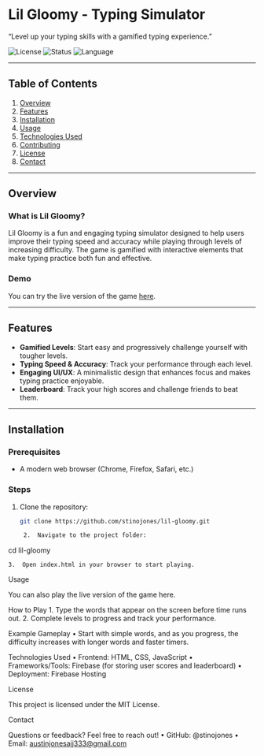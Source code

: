 # **Lil Gloomy - Typing Simulator**  
“Level up your typing skills with a gamified typing experience.”

![License](https://img.shields.io/badge/license-MIT-blue.svg) ![Status](https://img.shields.io/badge/status-Active-green.svg) ![Language](https://img.shields.io/github/languages/top/stinojones/lil-gloomy.svg)

---

## **Table of Contents**  
1. [Overview](#overview)  
2. [Features](#features)  
3. [Installation](#installation)  
4. [Usage](#usage)  
5. [Technologies Used](#technologies-used)  
6. [Contributing](#contributing)  
7. [License](#license)  
8. [Contact](#contact)

---

## **Overview**  

### **What is Lil Gloomy?**  
Lil Gloomy is a fun and engaging typing simulator designed to help users improve their typing speed and accuracy while playing through levels of increasing difficulty. The game is gamified with interactive elements that make typing practice both fun and effective.

### **Demo**  
You can try the live version of the game [here](https://lil-gloomy.web.app/).

---

## **Features**  

- **Gamified Levels**: Start easy and progressively challenge yourself with tougher levels.
- **Typing Speed & Accuracy**: Track your performance through each level.
- **Engaging UI/UX**: A minimalistic design that enhances focus and makes typing practice enjoyable.
- **Leaderboard**: Track your high scores and challenge friends to beat them.

---

## **Installation**  

### **Prerequisites**  
- A modern web browser (Chrome, Firefox, Safari, etc.)

### **Steps**  
1. Clone the repository:  
   ```bash
   git clone https://github.com/stinojones/lil-gloomy.git

	2.	Navigate to the project folder:

cd lil-gloomy


	3.	Open index.html in your browser to start playing.

Usage

You can also play the live version of the game here.

How to Play
	1.	Type the words that appear on the screen before time runs out.
	2.	Complete levels to progress and track your performance.

Example Gameplay
	•	Start with simple words, and as you progress, the difficulty increases with longer words and faster timers.

Technologies Used
	•	Frontend: HTML, CSS, JavaScript
	•	Frameworks/Tools: Firebase (for storing user scores and leaderboard)
	•	Deployment: Firebase Hosting

License

This project is licensed under the MIT License.

Contact

Questions or feedback? Feel free to reach out!
	•	GitHub: @stinojones
	•	Email: austinjonesajj333@gmail.com
